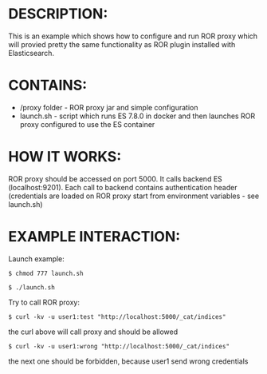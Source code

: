 # DESCRIPTION:

This is an example which shows how to configure and run ROR proxy which will provied pretty the same functionality as ROR plugin installed with Elasticsearch.

# CONTAINS:

* /proxy folder - ROR proxy jar and simple configuration
* launch.sh - script which runs ES 7.8.0 in docker and then launches ROR proxy configured to use the ES container

# HOW IT WORKS:

ROR proxy should be accessed on port 5000. It calls backend ES (localhost:9201). Each call to backend contains authentication header (credentials are loaded on ROR proxy start from environment variables - see launch.sh)

# EXAMPLE INTERACTION:

Launch example:

`$ chmod 777 launch.sh`

`$ ./launch.sh`

Try to call  ROR proxy:

`$ curl -kv -u user1:test "http://localhost:5000/_cat/indices"` 

the curl above will call proxy and should be allowed

`$ curl -kv -u user1:wrong "http://localhost:5000/_cat/indices"`

the next one should be forbidden, because user1 send wrong credentials

